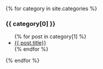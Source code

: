{% for category in site.categories %}
  <h3>{{ category[0] }}</h3>
  <ul>
    {% for post in category[1] %}
      <li>
        <a href="blog{{post.url}}">{{ post.title}}</a>
      </li>
    {% endfor %}
  </ul>
{% endfor %}

